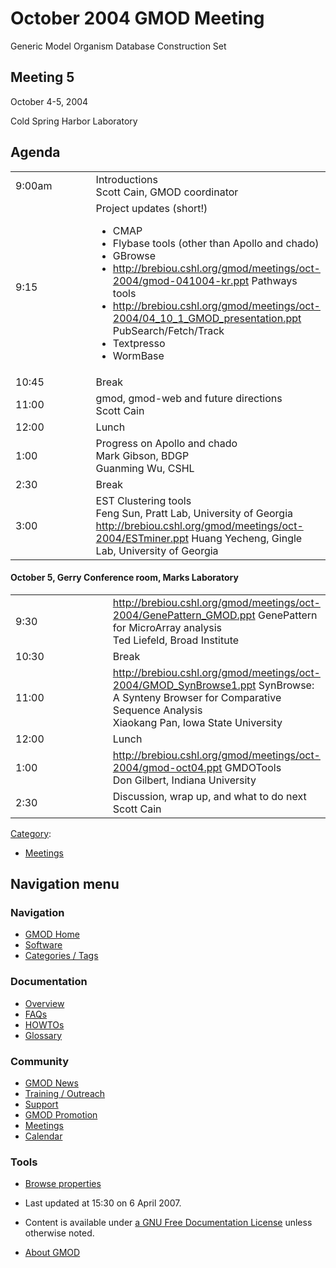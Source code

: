 



<span id="top"></span>




# <span dir="auto">October 2004 GMOD Meeting</span>









Generic Model Organism Database Construction Set

## <span id="Meeting_5" class="mw-headline">Meeting 5</span>

October 4-5, 2004

Cold Spring Harbor Laboratory

## <span id="Agenda" class="mw-headline">Agenda</span>

<table data-cellpadding="6" width="75%">
<colgroup>
<col style="width: 50%" />
<col style="width: 50%" />
</colgroup>
<tbody>
<tr class="odd">
<td data-valign="top" width="15%">9:00am</td>
<td width="85%">Introductions<br />
Scott Cain, GMOD coordinator</td>
</tr>
<tr class="even">
<td data-valign="top" width="15%">9:15</td>
<td width="85%">Project updates (short!)<br />
&#10;<ul>
<li>CMAP</li>
<li>Flybase tools (other than Apollo and chado)</li>
<li>GBrowse</li>
<li><a
href="http://brebiou.cshl.org/gmod/meetings/oct-2004/gmod-041004-kr.ppt"
class="external free"
rel="nofollow">http://brebiou.cshl.org/gmod/meetings/oct-2004/gmod-041004-kr.ppt</a>
Pathways tools</li>
<li><a
href="http://brebiou.cshl.org/gmod/meetings/oct-2004/04_10_1_GMOD_presentation.ppt"
class="external free"
rel="nofollow">http://brebiou.cshl.org/gmod/meetings/oct-2004/04_10_1_GMOD_presentation.ppt</a>
PubSearch/Fetch/Track</li>
<li>Textpresso</li>
<li>WormBase</li>
</ul></td>
</tr>
<tr class="odd">
<td data-valign="top" width="15%">10:45</td>
<td width="85%">Break<br />
</td>
</tr>
<tr class="even">
<td data-valign="top" width="15%">11:00</td>
<td width="85%">gmod, gmod-web and future directions<br />
Scott Cain</td>
</tr>
<tr class="odd">
<td data-valign="top" width="15%">12:00</td>
<td width="85%">Lunch<br />
</td>
</tr>
<tr class="even">
<td data-valign="top" width="15%">1:00</td>
<td width="85%">Progress on Apollo and chado<br />
Mark Gibson, BDGP<br />
Guanming Wu, CSHL</td>
</tr>
<tr class="odd">
<td data-valign="top" width="15%">2:30</td>
<td width="85%">Break<br />
</td>
</tr>
<tr class="even">
<td data-valign="top" width="15%">3:00</td>
<td width="85%">EST Clustering tools<br />
Feng Sun, Pratt Lab, University of Georgia<br />
<a href="http://brebiou.cshl.org/gmod/meetings/oct-2004/ESTminer.ppt"
class="external free"
rel="nofollow">http://brebiou.cshl.org/gmod/meetings/oct-2004/ESTminer.ppt</a>
Huang Yecheng, Gingle Lab, University of Georgia</td>
</tr>
</tbody>
</table>

  

#### <span id="October_5.2C_Gerry_Conference_room.2C_Marks_Laboratory" class="mw-headline">October 5, Gerry Conference room, Marks Laboratory</span>

<table data-cellpadding="6" width="75%">
<colgroup>
<col style="width: 50%" />
<col style="width: 50%" />
</colgroup>
<tbody>
<tr class="odd">
<td data-valign="top" width="15%">9:30</td>
<td width="85%"><a
href="http://brebiou.cshl.org/gmod/meetings/oct-2004/GenePattern_GMOD.ppt"
class="external free"
rel="nofollow">http://brebiou.cshl.org/gmod/meetings/oct-2004/GenePattern_GMOD.ppt</a>
GenePattern for MicroArray analysis<br />
Ted Liefeld, Broad Institute</td>
</tr>
<tr class="even">
<td data-valign="top" width="15%">10:30</td>
<td width="85%">Break<br />
</td>
</tr>
<tr class="odd">
<td data-valign="top" width="15%">11:00</td>
<td width="85%"><a
href="http://brebiou.cshl.org/gmod/meetings/oct-2004/GMOD_SynBrowse1.ppt"
class="external free"
rel="nofollow">http://brebiou.cshl.org/gmod/meetings/oct-2004/GMOD_SynBrowse1.ppt</a>
SynBrowse: A Synteny Browser for Comparative Sequence Analysis<br />
Xiaokang Pan, Iowa State University</td>
</tr>
<tr class="even">
<td data-valign="top" width="15%">12:00</td>
<td width="85%">Lunch<br />
</td>
</tr>
<tr class="odd">
<td data-valign="top" width="15%">1:00</td>
<td width="85%"><a
href="http://brebiou.cshl.org/gmod/meetings/oct-2004/gmod-oct04.ppt"
class="external free"
rel="nofollow">http://brebiou.cshl.org/gmod/meetings/oct-2004/gmod-oct04.ppt</a>
GMDOTools<br />
Don Gilbert, Indiana University</td>
</tr>
<tr class="even">
<td data-valign="top" width="15%">2:30</td>
<td width="85%">Discussion, wrap up, and what to do next<br />
Scott Cain</td>
</tr>
</tbody>
</table>




[Category](Special%3ACategories "Special%3ACategories"):

- [Meetings](Category%3AMeetings "Category%3AMeetings")






## Navigation menu






### 



<a href="Main_Page"
style="background-image: url(../images/GMOD-cogs.png);"
title="Visit the main page"></a>


### Navigation



- <span id="n-GMOD-Home">[GMOD Home](Main_Page)</span>
- <span id="n-Software">[Software](GMOD_Components)</span>
- <span id="n-Categories-.2F-Tags">[Categories /
  Tags](Categories)</span>




### Documentation



- <span id="n-Overview">[Overview](Overview)</span>
- <span id="n-FAQs">[FAQs](Category%3AFAQ)</span>
- <span id="n-HOWTOs">[HOWTOs](Category%3AHOWTO)</span>
- <span id="n-Glossary">[Glossary](Glossary)</span>




### Community



- <span id="n-GMOD-News">[GMOD News](GMOD_News)</span>
- <span id="n-Training-.2F-Outreach">[Training /
  Outreach](Training_and_Outreach)</span>
- <span id="n-Support">[Support](Support)</span>
- <span id="n-GMOD-Promotion">[GMOD Promotion](GMOD_Promotion)</span>
- <span id="n-Meetings">[Meetings](Meetings)</span>
- <span id="n-Calendar">[Calendar](Calendar)</span>




### Tools

- <span id="t-smwbrowselink"><a href="Special%3ABrowse/October_2004_GMOD_Meeting"
  rel="smw-browse">Browse properties</a></span>



- <span id="footer-info-lastmod">Last updated at 15:30 on 6 April
  2007.</span>
<!-- - <span id="footer-info-viewcount">21,468 page views.</span> -->
- <span id="footer-info-copyright">Content is available under
  <a href="http://www.gnu.org/licenses/fdl-1.3.html" class="external"
  rel="nofollow">a GNU Free Documentation License</a> unless otherwise
  noted.</span>

<!-- -->

- <span id="footer-places-about">[About
  GMOD](GMOD%3AAbout "GMOD%3AAbout")</span>

<!-- -->




